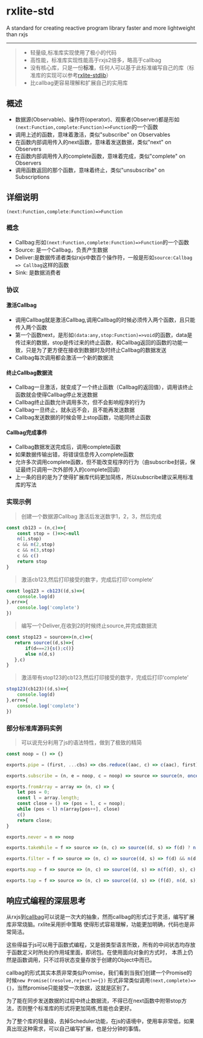 # rxlite-std
A standard for creating reactive program library faster and more lightweight than rxjs

-------

> * 轻量级,标准库实现使用了极小的代码
> * 高性能，标准库实现性能高于rxjs2倍多，略高于callbag
> * 没有核心库，只是一份**标准**，任何人可以基于此标准编写自己的库（标准库的实现可以参考[rxlite-stdlib](https://github.com/langhuihui/rxlite-std/tree/master/stdlib)）
> * 比callbag更容易理解和扩展自己的实用库

## 概述

* 数据源(Observable)、操作符(operator)、观察者(Observer)都是形如`(next:Function,complete:Function)=>Function`的一个函数
* 调用上述的函数，意味着激活，类似"subscribe" on Observables
* 在函数内部调用传入的next函数，意味着发送数据，类似"next" on Observers
* 在函数内部调用传入的complete函数，意味着完成，类似"complete" on Observers
* 调用函数返回的那个函数，意味着终止，类似"unsubscribe" on Subscriptions

## 详细说明

`(next:Function,complete:Function)=>Function`

### 概念

* Callbag:形如`(next:Function,complete:Function)=>Function`的一个函数
* Source: 是一个Callbag，负责产生数据
* Deliver:是数据传递者类似rxjs中数百个操作符，一般是形如`source:Callbag => Callbag`这样的函数
* Sink: 是数据消费者

### 协议

#### 激活Callbag
- 调用Callbag就是激活Callbag,调用Callbag的时候必须传入两个函数，且只能传入两个函数
- 第一个函数next，是形如`(data:any,stop:Function)=>void`的函数，data是传过来的数据，stop是传过来的终止函数，和Callbag返回的函数的功能一致，只是为了更方便在接收到数据时及时终止Callbag的数据发送
- Callbag每次调用都会激活一个新的数据流

#### 终止Callbag数据流
- Callbag一旦激活，就变成了一个终止函数（Callbag的返回值），调用该终止函数就会使得Callbag停止发送数据
- Callbag终止函数允许调用多次，但不会影响程序的行为
- Callbag一旦终止，就永远不会，且不能再发送数据
- Callbag发送数据的时候会带上stop函数，功能同终止函数

#### Callbag完成事件
- Callbag数据发送完成后，调用complete函数
- 如果数据传输出错，将错误信息传入complete函数
- 允许多次调用complete函数，但不能改变程序的行为（由subscribe封装，保证最终只调用一次外部传入的complete回调）
- 上一条的目的是为了使得扩展库代码更加简练，所以subscribe建议采用标准库的写法

### 实现示例

> 创建一个数据源Callbag 激活后发送数字1，2，3，然后完成
```js
const cb123 = (n,c)=>{
    const stop = ()=>c=null
    n(1,stop)
    c && n(2,stop)
    c && n(3,stop)
    c && c()
    return stop
}
```

> 激活cb123,然后打印接受的数字，完成后打印‘complete’
```js
const log123 = cb123((d,s)=>{
    console.log(d)
},err=>{
    console.log('complete')
})
```

> 编写一个Deliver,在收到2的时候终止source,并完成数据流
```js
const stop123 = source=>(n,c)=>{
   return source((d,s)=>{
       if(d===2){s();c()}
       else n(d,s)
   },c)
}
```

> 激活带有stop123的cb123,然后打印接受的数字，完成后打印‘complete’

```js
stop123(cb123)((d,s)=>{
    console.log(d)
},err=>{
    console.log('complete')
})
```


### 部分标准库源码实例

> 可以说充分利用了js的语法特性，做到了极致的精简

```js
const noop = () => {}

exports.pipe = (first, ...cbs) => cbs.reduce((aac, c) => c(aac), first);

exports.subscribe = (n, e = noop, c = noop) => source => source(n, once(err => err ? e(err) : c()))

exports.fromArray = array => (n, c) => {
    let pos = 0;
    const l = array.length;
    const close = () => (pos = l, c = noop);
    while (pos < l) n(array[pos++], close)
    c()
    return close;
}

exports.never = n => noop

exports.takeWhile = f => source => (n, c) => source((d, s) => f(d) ? n(d, s) : (s(), c()), c)

exports.filter = f => source => (n, c) => source((d, s) => f(d) && n(d, s), c)

exports.map = f => source => (n, c) => source((d, s) => n(f(d), s), c);

exports.tap = f => source => (n, c) => source((d, s) => (f(d), n(d, s)), c);
```

## 响应式编程的深层思考

从rxjs到[callbag](https://github.com/callbag/callbag)可以说是一次大的抽象，然而callbag的形式过于灵活，编写扩展库非常烧脑。rxlite采用折中策略
使得形式容易理解，功能更加明确，代码也是非常简洁。

这些得益于js可以用于函数式编程，又是弱类型语言所致，所有的中间状态均存放于函数定义时所处的作用域里面，即闭包。在使用面向对象的方式时，
本质上仍然是函数调用，只不过将状态变量存放于创建的Object中而已。

callbag的形式其实本质非常类似Promise，我们看到当我们创建一个Promise的时候`new Promise((resolve,reject)=>{})`
形式非常类似调用`(next,complete)=>{}`，当然promise只能接受一次数据，这就是区别了。

为了能在同步发送数据的过程中终止数据流，不得已在next函数中附带stop方法，否则整个标准库的形式将更加简练,性能也会更好。

为了整个库的轻量级，去掉Scheduler功能，在js的语境中，使用率非常低，如果真出现这种需求，可以自己编写扩展，也是分分钟的事情。

